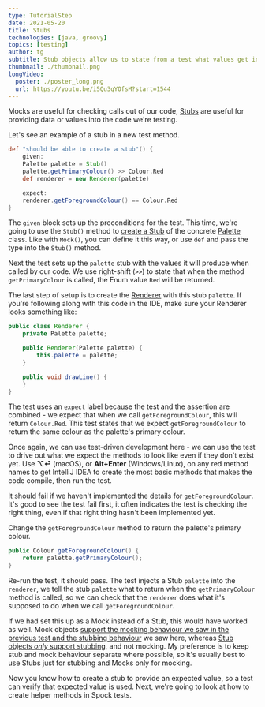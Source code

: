 ```yaml
---
type: TutorialStep
date: 2021-05-20
title: Stubs
technologies: [java, groovy]
topics: [testing]
author: tg
subtitle: Stub objects allow us to state from a test what values get injected into our application code. They can provide simple interfaces, so we don't have to initialise the whole application to test a section. 
thumbnail: ./thumbnail.png
longVideo:
  poster: ./poster_long.png
  url: https://youtu.be/i5Qu3qYOfsM?start=1544
---
```


Mocks are useful for checking calls out of our code, [Stubs](http://spockframework.org/spock/docs/2.0/all_in_one.html#_stubbing) are useful for providing data or values into the code we're testing.

Let's see an example of a stub in a new test method.

```groovy
def "should be able to create a stub"() {
    given:
    Palette palette = Stub()
    palette.getPrimaryColour() >> Colour.Red
    def renderer = new Renderer(palette)

    expect:
    renderer.getForegroundColour() == Colour.Red
}
```

The `given` block sets up the preconditions for the test. This time, we're going to use the `Stub()` method to [create a Stub](http://spockframework.org/spock/docs/2.0/all_in_one.html#Stubs) of the concrete [Palette](https://github.com/trishagee/spock-testing-demo/blob/main/src/main/java/com/mechanitis/demo/spock/Palette.java) class. Like with `Mock()`, you can define it this way, or use `def` and pass the type into the `Stub()` method.

Next the test sets up the `palette` stub with the values it will produce when called by our code. We use right-shift (`>>`) to state that when the method `getPrimaryColour` is called, the Enum value `Red` will be returned.

The last step of setup is to create the [Renderer](https://github.com/trishagee/spock-testing-demo/blob/c86e83d18ae62a0bf6d36e001b4648bb1259a2c8/src/main/java/com/mechanitis/demo/spock/Renderer.java) with this stub `palette`. If you're following along with this code in the IDE, make sure your Renderer looks something like:

```java
public class Renderer {
    private Palette palette;

    public Renderer(Palette palette) {
        this.palette = palette;
    }

    public void drawLine() {
    }
}
```

The test uses an `expect` label because the test and the assertion are combined - we expect that when we call `getForegroundColour`, this will return `Colour.Red`. This test states that we expect `getForegroundColour` to return the same colour as the palette's primary colour.

Once again, we can use test-driven development here - we can use the test to drive out what we expect the methods to look like even if they don't exist yet. Use **⌥⏎** (macOS), or **Alt+Enter** (Windows/Linux), on any red method names to get IntelliJ IDEA to create the most basic methods that makes the code compile, then run the test.

It should fail if we haven't implemented the details for `getForegroundColour`. It's good to see the test fail first, it often indicates the test is checking the right thing, even if that right thing hasn't been implemented yet.

Change the `getForegroundColour` method to return the palette's primary colour.

```java
public Colour getForegroundColour() {
    return palette.getPrimaryColour();
}
```

Re-run the test, it should pass. The test injects a Stub `palette` into the `renderer`, we tell the stub `palette` what to return when the `getPrimaryColour` method is called, so we can check that the `renderer` does what it's supposed to do when we call `getForegroundColour`.

If we had set this up as a Mock instead of a Stub, this would have worked as well. Mock objects [support the mocking behaviour we saw in the previous test and the stubbing behaviour](http://spockframework.org/spock/docs/2.0/all_in_one.html#_combining_mocking_and_stubbing) we saw here, whereas [Stub objects _only_ support stubbing](http://spockframework.org/spock/docs/2.0/all_in_one.html#Stubs), and not mocking. My preference is to keep stub and mock behaviour separate where possible, so it's usually best to use Stubs just for stubbing and Mocks only for mocking.

Now you know how to create a stub to provide an expected value, so a test can verify that expected value is used. Next, we're going to look at how to create helper methods in Spock tests.

